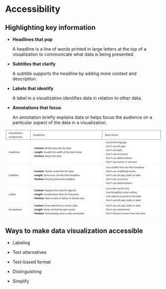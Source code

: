 # Accessibility

## Highlighting key information

- **Headlines that pop**

  A headline is a line of words printed in large letters at the top of a visualization to communicate what data is being presented.

- **Subtitles that clarify**

  A subtitle supports the headline by adding more context and description.

- **Labels that identify**

  A label in a visualization identifies data in relation to other data.

- **Annotations that focus**

  An annotation briefly explains data or helps focus the audience on a particular aspect of the data in a visualization.

![texts-guide](texts-guide.png)

## Ways to make data visualization accessible

- Labeling

- Text alternatives

- Text-based format

- Distinguishing

- Simplify
